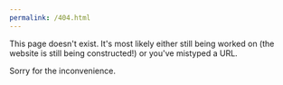```yaml
---
permalink: /404.html
---
```

This page doesn't exist. It's most likely either still being worked on (the website is still being constructed!) or you've mistyped a URL. 

Sorry for the inconvenience.
